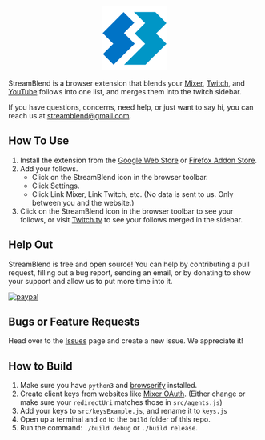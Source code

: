 <p align="center">
<img src="icons/128.png">
</p>

StreamBlend is a browser extension that blends your [Mixer](http://mixer.com), [Twitch](https://www.twitch.tv), and [YouTube](https://www.youtube.com) follows into one list, and merges them into the twitch sidebar.

If you have questions, concerns, need help, or just want to say hi, you can reach us at streamblend@gmail.com.

## How To Use
1. Install the extension from the [Google Web Store](https://chrome.google.com/webstore/detail/streamblend/pnmdaomfddabinbchojcemjbmnaekbnf) or [Firefox Addon Store](https://addons.mozilla.org/en-US/firefox/addon/streamblend/).
2. Add your follows.
    - Click on the StreamBlend icon in the browser toolbar.
    - Click Settings.
    - Click Link Mixer, Link Twitch, etc. (No data is sent to us. Only between you and the website.)
3. Click on the StreamBlend icon in the browser toolbar to see your follows, or visit [Twitch.tv](https://www.twitch.tv) to see your follows merged in the sidebar.

## Help Out
StreamBlend is free and open source! You can help by contributing a pull request, filling out a bug report, sending an email, or by donating to show your support and allow us to put more time into it.

[![paypal](https://www.paypalobjects.com/en_US/i/btn/btn_donate_LG.gif)](https://www.paypal.me/DiegoAce)

## Bugs or Feature Requests
Head over to the [Issues](https://github.com/DiegoAce/StreamBlend/issues) page and create a new issue. We appreciate it!

## How to Build
1. Make sure you have `python3` and [browserify](http://browserify.org/) installed.
2. Create client keys from websites like [Mixer OAuth](https://mixer.com/lab/oauth). (Either change or make sure your `redirectUri` matches those in `src/agents.js`)
3. Add your keys to `src/keysExample.js`, and rename it to `keys.js`
4. Open up a terminal and `cd` to the `build` folder of this repo.
5. Run the command: `./build debug` or `./build release`.
